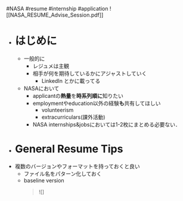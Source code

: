 #NASA #resume #internship #application
![[NASA_RESUME_Advise_Session.pdf]]

- # はじめに
	- 一般的に
		- レジュメは主観
		- 相手が何を期待しているかにアジャストしていく
			- LinkedIn とかに載ってる
	- NASAにおいて
		- applicantの**熱量**を**時系列順に**知りたい
		- employmentやeducation以外の経験**も**共有してほしい
			- volunteerism
			- extracurriculars(課外活動)
		- NASA internships&jobsにおいては1-2枚にまとめる必要ない．
- # General Resume Tips
- 複数のバージョンやフォーマットを持っておくと良い
	- ファイル名をパターン化しておく
	- baseline version
	  >![]

